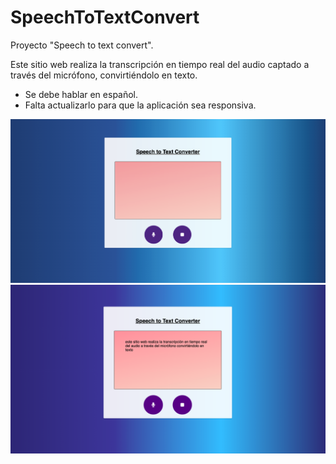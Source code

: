 # SpeechToTextConvert
Proyecto "Speech to text convert".

Este sitio web realiza la transcripción en tiempo real del audio captado a través del micrófono, convirtiéndolo en texto.
-   Se debe hablar en español.
-   Falta actualizarlo para que la aplicación sea responsiva.

![App Speech to Text Convert](Preview01.png)
![App Speech to Text Convert](Preview02.png)